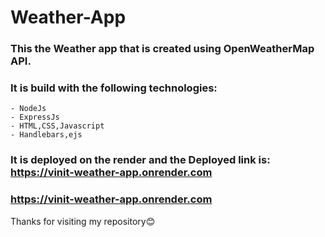 # Weather-App
### This the Weather app that is created using OpenWeatherMap API.
### It is build with the following technologies:
    - NodeJs
    - ExpressJs
    - HTML,CSS,Javascript
    - Handlebars,ejs

### It is deployed on the render and the Deployed link is: https://vinit-weather-app.onrender.com

### https://vinit-weather-app.onrender.com

Thanks for visiting my repository😊
